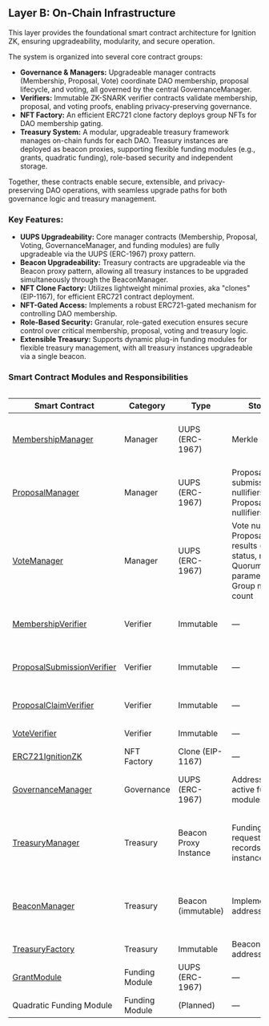 ## Layer B: On-Chain Infrastructure 

This layer provides the foundational smart contract architecture for Ignition ZK, ensuring upgradeability, modularity, and secure operation. 

The system is organized into several core contract groups:

- **Governance & Managers:** Upgradeable manager contracts (Membership, Proposal, Vote) coordinate DAO membership, proposal lifecycle, and voting, all governed by the central GovernanceManager.
- **Verifiers:** Immutable ZK-SNARK verifier contracts validate membership, proposal, and voting proofs, enabling privacy-preserving governance.
- **NFT Factory:** An efficient ERC721 clone factory deploys group NFTs for DAO membership gating.
- **Treasury System:** A modular, upgradeable treasury framework manages on-chain funds for each DAO. Treasury instances are deployed as beacon proxies, supporting flexible funding modules (e.g., grants, quadratic funding), role-based security and independent storage.

Together, these contracts enable secure, extensible, and privacy-preserving DAO operations, with seamless upgrade paths for both governance logic and treasury management.

### Key Features:

* **UUPS Upgradeability:** Core manager contracts (Membership, Proposal, Voting, GovernanceManager, and funding modules) are fully upgradeable via the UUPS (ERC-1967) proxy pattern.
* **Beacon Upgradeability:** Treasury contracts are upgradeable via the Beacon proxy pattern, allowing all treasury instances to be upgraded simultaneously through the BeaconManager.
* **NFT Clone Factory:** Utilizes lightweight minimal proxies, aka "clones" (EIP-1167), for efficient ERC721 contract deployment.
* **NFT-Gated Access:** Implements a robust ERC721-gated mechanism for controlling DAO membership.
* **Role-Based Security:** Granular, role-gated execution ensures secure control over critical membership, proposal, voting and treasury logic.
* **Extensible Treasury:** Supports dynamic plug-in funding modules for flexible treasury management, with all treasury instances upgradeable via a single beacon.

### Smart Contract Modules and Responsibilities

<div style="overflow-x: auto;">

| Smart Contract                                                                 | Category      | Type                        | Stores                                                                                 | Responsibilities                                                                                                         | Owner                        |
|--------------------------------------------------------------------------------|---------------|-----------------------------|----------------------------------------------------------------------------------------|-------------------------------------------------------------------------------------------------------------------------|------------------------------|
| [MembershipManager](hardhat/contracts/managers/MembershipManager.sol)           | Manager       | UUPS (ERC-1967)             | Merkle roots                                                                           | - Deploy group NFTs<br>- Manage DAO members<br>- Verify DAO membership                                                   | GovernanceManager            |
| [ProposalManager](hardhat/contracts/managers/ProposalManager.sol)               | Manager       | UUPS (ERC-1967)             | Proposal submission nullifiers<br>Proposal claim nullifiers                            | - Verify proposal submissions<br>- Verify proposal claims                                                                 | GovernanceManager            |
| [VoteManager](hardhat/contracts/managers/VoteManager.sol)                       | Manager       | UUPS (ERC-1967)             | Vote nullifiers<br>Proposal results (tally, status, nullifier)<br>Quorum parameters<br>Group member count | - Verify vote validity<br>- Store and update proposal status                                                              | GovernanceManager            |
| [MembershipVerifier](hardhat/contracts/verifiers/MembershipVerifier.sol)        | Verifier      | Immutable                   | —                                                                                      | - Verify DAO membership claims (via MembershipManager)                                                                    | Unrestricted                 |
| [ProposalSubmissionVerifier](hardhat/contracts/verifiers/ProposalVerifier.sol)  | Verifier      | Immutable                   | —                                                                                      | - Verify proposal submission proofs (via ProposalManager)                                                                 | Unrestricted                 |
| [ProposalClaimVerifier](hardhat/contracts/verifiers/ProposalVerifier.sol)       | Verifier      | Immutable                   | —                                                                                      | - Verify proposal claim proofs (via ProposalManager)                                                                      | Unrestricted                 |
| [VoteVerifier](hardhat/contracts/verifiers/VoteVerifier.sol)                    | Verifier      | Immutable                   | —                                                                                      | - Verify voting proofs (via VoteManager)                                                                                  | Unrestricted                 |
| [ERC721IgnitionZK](hardhat/contracts/token/ERC721IgnitionZK.sol)                | NFT Factory   | Clone (EIP-1167)            | —                                                                                      | - Deploy NFT clones for DAOs                                                                                              | MembershipManager            |
| [GovernanceManager](hardhat/contracts/governance/GovernanceManager.sol)         | Governance    | UUPS (ERC-1967)             | Addresses of active funding modules                                                    | - Manage addresses of funding modules<br>- Delegate calls to managers via relayer                                         | IgnitionZK MultiSig          |
| [TreasuryManager](hardhat/contracts/treasury/TreasuryManager.sol)               | Treasury      | Beacon Proxy Instance       | Funding request records (per instance)                                                 | - Template for beacon proxy instance deployment<br>- Access-controlled, upgradeable treasury logic                        | DAO Treasury MultiSig (per instance) |
| [BeaconManager](hardhat/contracts/treasury/BeaconManager.sol)                   | Treasury      | Beacon (immutable)          | Implementation address                                                                 | - Holds implementation for TreasuryManager beacon proxies<br>- Owner can upgrade all treasuries                           | IgnitionZK MultiSig          |
| [TreasuryFactory](hardhat/contracts/treasury/TreasuryFactory.sol)               | Treasury      | Immutable                   | Beacon proxy addresses                                                                 | - Deploys beacon proxy instances                                                                                         | GovernanceManager            |
| [GrantModule](hardhat/contracts/fundingModules/GrantModule.sol)                 | Funding Module| UUPS (ERC-1967)             | —                                                                                      | - Initiates grant funding requests to treasury instances                                                                  | GovernanceManager            |
| Quadratic Funding Module                                                        | Funding Module| (Planned)                   | —                                                                                      | - (Planned) Quadratic funding logic                                                                                      | GovernanceManager            |

</details>

